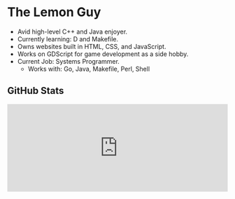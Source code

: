 # The Lemon Guy

- Avid high-level C++ and Java enjoyer.
- Currently learning: D and Makefile.
- Owns websites built in HTML, CSS, and JavaScript.
- Works on GDScript for game development as a side hobby.
- Current Job: Systems Programmer.
  - Works with: Go, Java, Makefile, Perl, Shell

## GitHub Stats

<iframe src="https://your-username.github.io/your-repo/stats.html" style="width: 100%; height: 200px; border: none;"></iframe>